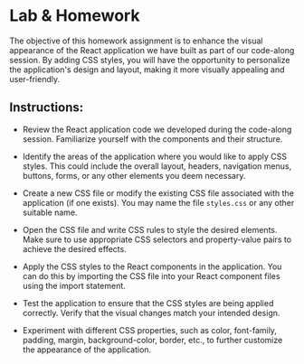 # Lab & Homework

The objective of this homework assignment is to enhance the visual appearance of the React application we have built as part of our code-along session. By adding CSS styles, you will have the opportunity to personalize the application's design and layout, making it more visually appealing and user-friendly.

## Instructions:

- Review the React application code we developed during the code-along session. Familiarize yourself with the components and their structure.

- Identify the areas of the application where you would like to apply CSS styles. This could include the overall layout, headers, navigation menus, buttons, forms, or any other elements you deem necessary.

- Create a new CSS file or modify the existing CSS file associated with the application (if one exists). You may name the file `styles.css` or any other suitable name.

- Open the CSS file and write CSS rules to style the desired elements. Make sure to use appropriate CSS selectors and property-value pairs to achieve the desired effects.

- Apply the CSS styles to the React components in the application. You can do this by importing the CSS file into your React component files using the import statement.

- Test the application to ensure that the CSS styles are being applied correctly. Verify that the visual changes match your intended design.

- Experiment with different CSS properties, such as color, font-family, padding, margin, background-color, border, etc., to further customize the appearance of the application.
